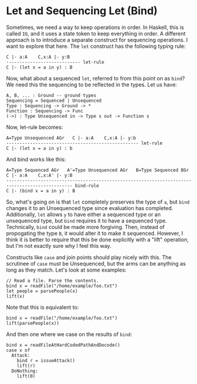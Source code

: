 # Let and Sequencing Let (Bind)

Sometimes, we need a way to keep operations in order. In Haskell, this is
called `IO`, and it uses a state token to keep everything in order. A
different approach is to introduce a separate construct for sequencing
operations. I want to explore that here. The `let` construct has the
following typing rule:

    C |- a:A    C,x:A |- y:B
    ---------------------------- let-rule
    C |- (let x = a in y) : B

Now, what about a sequenced `let`, referred to from this point on as `bind`?
We need this the sequencing to be reflected in the types. Let us have:

    A, B, ... : Ground -- ground types
    Sequencing = Sequenced | Unsequenced 
    Type : Sequencing -> Ground -> *
    Function : Sequencing -> Func
    (->) : Type Unsequenced in -> Type s out -> Function s

Now, let-rule becomes:

    A=Type Unsequenced AGr   C |- a:A    C,x:A |- y:b
    -------------------------------------------------- let-rule
    C |- (let x = a in y) : b

And bind works like this:

    A=Type Sequenced AGr   A'=Type Unsequenced AGr   B=Type Sequenced BGr C |- a:A    C,x:A' |- y:B
    ----------------------------------------------------------------------------------------------- bind-rule
    C |- (bind x = a in y) : B

So, what's going on is that `let` completely preserves the type of `a`,
but `bind` changes it to an Unsequenced type since evaluation has 
completed. Additionally, `let` allows `y` to have either a sequenced
type or an unsequenced type, but `bind` requires it to have a
sequenced type. Technically, `bind` could be made more forgiving.
Then, instead of propogating the type `B`, it would alter it to
make it sequenced. However, I think it is better to require that
this be done explicitly with a "lift" operation, but I'm not
exactly sure why I feel this way.

Constructs like `case` and join points should play nicely with
this. The scrutinee of `case` must be Unsequenced, but the arms
can be anything as long as they match. Let's look at some examples:

    // Read a file. Parse the contents.
    bind x = readFile("/home/example/foo.txt")
    let people = parsePeople(x)
    lift(x)

Note that this is equivalent to:

    bind x = readFile("/home/example/foo.txt")
    lift(parsePeople(x))

And then one where we case on the results of `bind`:

    bind x = readFileAtHardCodedPathAndDecode()
    case x of
      Attack:
        bind r = issueAttack()
        lift(r)
      DoNothing:
        lift(0)
